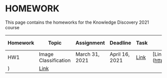 # HOMEWORK
This page contains the homeworks for the Knowledge Discovery 2021 course

| Homework | Topic | Assignment | Deadline | Task | Template | Submission Form |
| -------- | --------- | ------------ | -------- | -------------- | -------- | ------------- |
| HW1     | Image Classification | March 31, 2021 | April 16, 2021 | [Link](hw1-2021.md) | [Link](https://www.overleaf.com/read/fttvfxqgvfvs
) | [Link](https://forms.gle/z7qvczqM2Vr1an9MA) |

[404]: /knowledge-discovery-course/fallback
